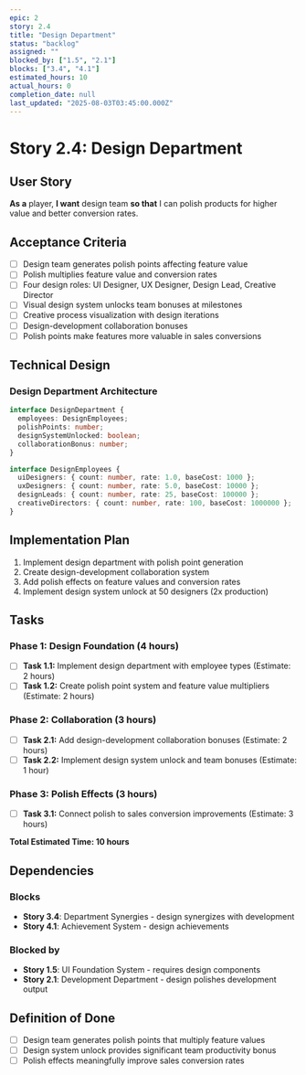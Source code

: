 ```yaml
---
epic: 2
story: 2.4
title: "Design Department"
status: "backlog"
assigned: ""
blocked_by: ["1.5", "2.1"]
blocks: ["3.4", "4.1"]
estimated_hours: 10
actual_hours: 0
completion_date: null
last_updated: "2025-08-03T03:45:00.000Z"
---
```


# Story 2.4: Design Department

## User Story
**As a** player, **I want** design team **so that** I can polish products for higher value and better conversion rates.

## Acceptance Criteria
- [ ] Design team generates polish points affecting feature value
- [ ] Polish multiplies feature value and conversion rates
- [ ] Four design roles: UI Designer, UX Designer, Design Lead, Creative Director
- [ ] Visual design system unlocks team bonuses at milestones
- [ ] Creative process visualization with design iterations
- [ ] Design-development collaboration bonuses
- [ ] Polish points make features more valuable in sales conversions

## Technical Design

### Design Department Architecture
```typescript
interface DesignDepartment {
  employees: DesignEmployees;
  polishPoints: number;
  designSystemUnlocked: boolean;
  collaborationBonus: number;
}

interface DesignEmployees {
  uiDesigners: { count: number, rate: 1.0, baseCost: 1000 };
  uxDesigners: { count: number, rate: 5.0, baseCost: 10000 };
  designLeads: { count: number, rate: 25, baseCost: 100000 };
  creativeDirectors: { count: number, rate: 100, baseCost: 1000000 };
}
```

## Implementation Plan
1. Implement design department with polish point generation
2. Create design-development collaboration system
3. Add polish effects on feature values and conversion rates
4. Implement design system unlock at 50 designers (2x production)

## Tasks

### Phase 1: Design Foundation (4 hours)
- [ ] **Task 1.1:** Implement design department with employee types (Estimate: 2 hours)
- [ ] **Task 1.2:** Create polish point system and feature value multipliers (Estimate: 2 hours)

### Phase 2: Collaboration (3 hours)
- [ ] **Task 2.1:** Add design-development collaboration bonuses (Estimate: 2 hours)
- [ ] **Task 2.2:** Implement design system unlock and team bonuses (Estimate: 1 hour)

### Phase 3: Polish Effects (3 hours)
- [ ] **Task 3.1:** Connect polish to sales conversion improvements (Estimate: 3 hours)

**Total Estimated Time: 10 hours**

## Dependencies

### Blocks
- **Story 3.4**: Department Synergies - design synergizes with development
- **Story 4.1**: Achievement System - design achievements

### Blocked by
- **Story 1.5**: UI Foundation System - requires design components
- **Story 2.1**: Development Department - design polishes development output

## Definition of Done
- [ ] Design team generates polish points that multiply feature values
- [ ] Design system unlock provides significant team productivity bonus
- [ ] Polish effects meaningfully improve sales conversion rates